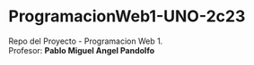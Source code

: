 # ProgramacionWeb1-UNO-2c23
Repo del Proyecto - Programacion Web 1.  
Profesor: **Pablo Miguel Angel Pandolfo**
